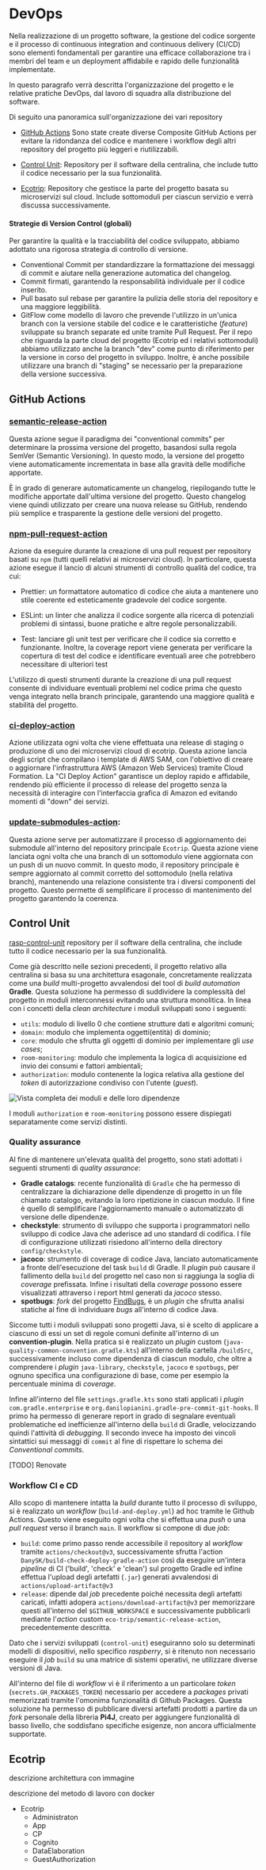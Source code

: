 # DevOps

Nella realizzazione di un progetto software, la gestione del codice sorgente e il processo di continuous integration and continuous delivery (CI/CD) sono elementi fondamentali per garantire una efficace collaborazione tra i membri del team e un deployment affidabile e rapido delle funzionalità implementate. 

In questo paragrafo verrà descritta l'organizzazione del progetto e le relative pratiche DevOps, dal lavoro di squadra alla distribuzione del software.

Di seguito una panoramica sull'organizzazione dei vari repository

- [GitHub Actions](#github-actions) Sono state create diverse Composite GitHub Actions per evitare la ridondanza del codice e mantenere i workflow degli altri repository del progetto più leggeri e riutilizzabili.

- [Control Unit](#control-unit): Repository per il software della centralina, che include tutto il codice necessario per la sua funzionalità.

- [Ecotrip](#ecotrip): Repository che gestisce la parte del progetto basata su microservizi sul cloud. Include sottomoduli per ciascun servizio e verrà discussa successivamente.
#### Strategie di Version Control (globali)

Per garantire la qualità e la tracciabilità del codice sviluppato, abbiamo adottato una rigorosa strategia di controllo di versione. 

- Conventional Commit per standardizzare la formattazione dei messaggi di commit e aiutare nella generazione automatica del changelog. 
- Commit firmati, garantendo la responsabilità individuale per il codice inserito.
- Pull basato sul rebase per garantire la pulizia delle storia del repository e una maggiore leggibilità.
- GitFlow come modello di lavoro che prevende l'utilizzo in un'unica branch con la versione stabile del codice e le caratteristiche (_feature_) sviluppate su branch separate ed unite tramite Pull Request. Per il repo che riguarda la parte cloud del progetto (Ecotrip ed i relativi sottomoduli) abbiamo utilizzato anche la branch "dev" come punto di riferimento per la versione in corso del progetto in sviluppo. Inoltre, è anche possibile utilizzare una branch di "staging" se necessario per la preparazione della versione successiva.

## GitHub Actions

### [semantic-release-action](https://github.com/eco-trip/semantic-release-action)

Questa azione segue il paradigma dei "conventional commits" per determinare la prossima versione del progetto, basandosi sulla regola SemVer (Semantic Versioning). In questo modo, la versione del progetto viene automaticamente incrementata in base alla gravità delle modifiche apportate.

È in grado di generare automaticamente un changelog, riepilogando tutte le modifiche apportate dall'ultima versione del progetto. Questo changelog viene quindi utilizzato per creare una nuova release su GitHub, rendendo più semplice e trasparente la gestione delle versioni del progetto.

### [npm-pull-request-action](https://github.com/eco-trip/npm-pull-request-action)

Azione da eseguire durante la creazione di una pull request per repository basati su `npm` (tutti quelli relativi ai microservizi cloud). In particolare, questa azione esegue il lancio di alcuni strumenti di controllo qualità del codice, tra cui:

- Prettier: un formattatore automatico di codice che aiuta a mantenere uno stile coerente ed esteticamente gradevole del codice sorgente.

- ESLint: un linter che analizza il codice sorgente alla ricerca di potenziali problemi di sintassi, buone pratiche e altre regole personalizzabili.

- Test: lanciare gli unit test per verificare che il codice sia corretto e funzionante. Inoltre, la coverage report viene generata per verificare la copertura di test del codice e identificare eventuali aree che potrebbero necessitare di ulteriori test

L'utilizzo di questi strumenti durante la creazione di una pull request consente di individuare eventuali problemi nel codice prima che questo venga integrato nella branch principale, garantendo una maggiore qualità e stabilità del progetto.

### [ci-deploy-action](https://github.com/eco-trip/ci-deploy-action)

Azione utilizzata ogni volta che viene effettuata una release di staging o produzione di uno dei microservizi cloud di ecotrip. Questa azione lancia degli script che compilano i template di AWS SAM, con l'obiettivo di creare o aggiornare l'infrastruttura AWS (Amazon Web Services) tramite Cloud Formation. La "CI Deploy Action" garantisce un deploy rapido e affidabile, rendendo più efficiente il processo di release del progetto senza la necessità di interagire con l'interfaccia grafica di Amazon ed evitando momenti di "down" dei servizi.

### [update-submodules-action](https://github.com/eco-trip/update-submodules-action): 

Questa azione serve per automatizzare il processo di aggiornamento dei submodule all'interno del  repository principale `Ecotrip`. Questa azione viene lanciata ogni volta che una branch di un sottomodulo viene aggiornata con un push di un nuovo commit. In questo modo, il repository principale è sempre aggiornato al commit corretto del sottomodulo (nella relativa branch), mantenendo una relazione consistente tra i diversi componenti del progetto. Questo permette di semplificare il processo di mantenimento del progetto garantendo la coerenza.

## Control Unit 

[rasp-control-unit](https://github.com/eco-trip/rasp-control-unit) repository per il software della centralina, che include tutto il codice necessario per la sua funzionalità.

Come già descritto nelle sezioni precedenti, il progetto relativo alla
centralina si basa su una architettura esagonale, concretamente realizzata come
una _build_ multi-progetto avvalendosi del tool di _build automation_
**Gradle**. Questa soluzione ha permesso di suddividere la complessità del
progetto in moduli interconnessi evitando una struttura monolitica. In linea con
i concetti della _clean architecture_ i moduli sviluppati sono i seguenti:

- `utils`: modulo di livello 0 che contiene strutture dati e algoritmi comuni;
- `domain`: modulo che implementa oggetti(entità) di dominio;
- `core`: modulo che sfrutta gli oggetti di dominio per implementare gli _use
  cases_;
- `room-monitoring`: modulo che implementa la logica di acquisizione ed invio
  dei consumi e fattori ambientali;
- `authorization`: modulo contenente la logica relativa alla gestione del
  _token_ di autorizzazione condiviso con l'utente (_guest_).

![Vista completa dei moduli e delle loro dipendenze](images/gradle-multi-build.png)

I moduli `authorization` e `room-monitoring` possono essere dispiegati
separatamente come servizi distinti.

### Quality assurance

Al fine di mantenere un'elevata qualità del progetto, sono stati adottati i
seguenti strumenti di _quality assurance_:

- **Gradle catalogs**: recente funzionalità di `Gradle` che ha permesso di
  centralizzare la dichiarazione delle dipendenze di progetto in un file
  chiamato catalogo, evitando la loro ripetizione in ciascun modulo. Il fine è
  quello di semplificare l'aggiornamento manuale o automatizzato di versione
  delle dipendenze.
- **checkstyle**: strumento di sviluppo che supporta i programmatori nello
  sviluppo di codice Java che aderisce ad uno standard di codifica. I file di
  configurazione utilizzati risiedono all'interno della directory
  `config/checkstyle`.
- **jacoco**: strumento di coverage di codice Java, lanciato automaticamente a
  fronte dell'esecuzione del task `build` di Gradle. Il _plugin_ può causare il
  fallimento della `build` del progetto nel caso non si raggiunga la soglia di
  _coverage_ prefissata. Infine i risultati della _coverage_ possono essere
  visualizzati attraverso i report html generati da _jacoco_ stesso.
- **spotbugs**: _fork_ del progetto
  [FindBugs](https://findbugs.sourceforge.net/), è un _plugin_ che sfrutta
  analisi statiche al fine di individuare _bugs_ all'interno di codice Java.

Siccome tutti i moduli sviluppati sono progetti Java, si è scelto di applicare a
ciascuno di essi un set di regole comuni definite all'interno di un
**convention-plugin**. Nella pratica si è realizzato un _plugin_ custom
(`java-quality-common-convention.gradle.kts`) all'interno della cartella
`/buildSrc`, successivamente incluso come dipendenza di ciascun modulo, che
oltre a comprendere i _plugin_ `java-library`, `checkstyle`, `jacoco` e
`spotbugs`, per ognuno specifica una configurazione di base, come per esempio la
percentuale minima di _coverage_.

Infine all'interno del file `settings.gradle.kts` sono stati applicati i
_plugin_ `com.gradle.enterprise` e
`org.danilopianini.gradle-pre-commit-git-hooks`. Il primo ha permesso di
generare report in grado di segnalare eventuali problematiche ed inefficienze
all'interno della `build` di Gradle, velocizzando quindi l'attività di
_debugging_. Il secondo invece ha imposto dei vincoli sintattici sui messaggi di
`commit` al fine di rispettare lo schema dei _Conventional commits_.

[TODO] Renovate

### Workflow CI e CD

Allo scopo di mantenere intatta la _build_ durante tutto il processo di
sviluppo, si è realizzato un _workflow_ (`build-and-deploy.yml`) ad hoc tramite
le Github Actions. Questo viene eseguito ogni volta che si effettua una _push_ o
una _pull request_ verso il branch `main`. Il workflow si compone di due _job_:

- `build`: come primo passo rende accessibile il repository al _workflow_
  tramite `actions/checkout@v3`, successivamente sfrutta l'action
  `DanySK/build-check-deploy-gradle-action` così da eseguire un'intera
  _pipeline_ di CI ('build', 'check' e 'clean') sul progetto Gradle ed infine
  effettua l'upload degli artefatti (`.jar`) generati avvalendosi di
  `actions/upload-artifact@v3`
- `release`: dipende dal _job_ precedente poiché necessita degli artefatti
  caricati, infatti adopera `actions/download-artifact@v3` per memorizzare
  questi all'interno del `$GITHUB_WORKSPACE` e successivamente pubblicarli
  mediante l'_action_ custom `eco-trip/semantic-release-action`, precedentemente
  descritta.

Dato che i servizi sviluppati (`control-unit`) eseguiranno solo su determinati
modelli di dispositivi, nello specifico _raspberry_, si è ritenuto non
necessario eseguire il _job_ `build` su una matrice di sistemi operativi, ne
utilizzare diverse versioni di Java.

All'interno del file di _workflow_ vi è il riferimento a un particolare _token_
(`secrets.GH_PACKAGES_TOKEN`) necessario per accedere a _packages_ privati
memorizzati tramite l'omonima funzionalità di Github Packages. Questa soluzione
ha permesso di pubblicare diversi artefatti prodotti a partire da un _fork_
personale della libreria **Pi4J**, creato per aggiungere funzionalità di basso
livello, che soddisfano specifiche esigenze, non ancora ufficialmente
supportate.

## Ecotrip

descrizione architettura con immagine

descrizione del metodo di lavoro con docker 

- Ecotrip
	- Administraton
	- App
	- CP
	- Cognito
	- DataElaboration
	- GuestAuthorization

